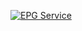 [![EPG Service](https://github.com/GTTech2305/GTTechJiotv/actions/workflows/epg.yml/badge.svg)](https://github.com/GTTech2305/GTTechJiotv/actions/workflows/epg.yml)
